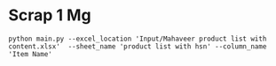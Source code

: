 # Scrap 1 Mg

```python main.py --excel_location 'Input/Mahaveer product list with content.xlsx'  --sheet_name 'product list with hsn' --column_name 'Item Name'```